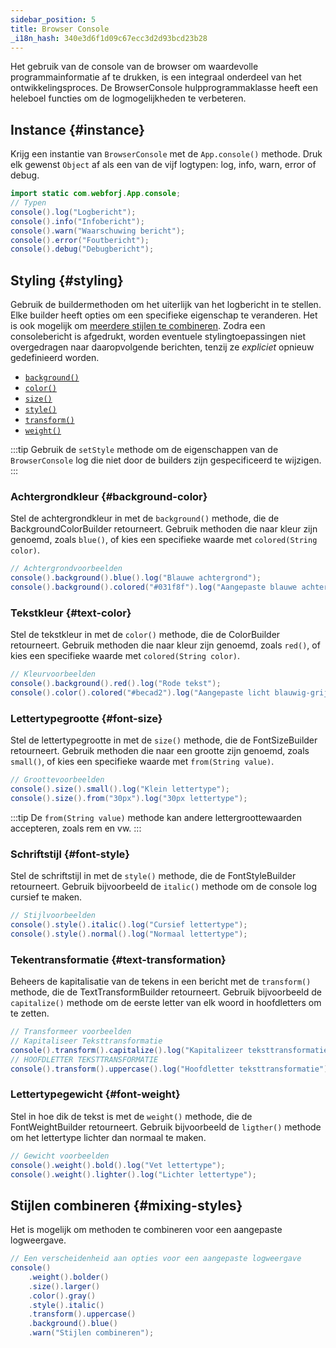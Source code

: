 ```yaml
---
sidebar_position: 5
title: Browser Console
_i18n_hash: 340e3d6f1d09c67ecc3d2d93bcd23b28
---
```

<DocChip chip='since' label='24.10' />
<JavadocLink type="foundation" location="com/webforj/BrowserConsole" top='true'/>

Het gebruik van de console van de browser om waardevolle programmainformatie af te drukken, is een integraal onderdeel van het ontwikkelingsproces. De <JavadocLink type="foundation" location="com/webforj/BrowserConsole" code='true'>BrowserConsole</JavadocLink> hulpprogrammaklasse heeft een heleboel functies om de logmogelijkheden te verbeteren.

<!-- :::info
Voor `24.10` maakten de methoden `App.consoleLog()` en `App.consoleError()` dit gedrag mogelijk, maar ze zijn inmiddels gemarkeerd voor veroudering.
::: -->

## Instance {#instance}

Krijg een instantie van `BrowserConsole` met de `App.console()` methode. Druk elk gewenst `Object` af als een van de vijf logtypen: log, info, warn, error of debug.

```java
import static com.webforj.App.console;
// Typen
console().log("Logbericht");
console().info("Infobericht");
console().warn("Waarschuwing bericht");
console().error("Foutbericht");
console().debug("Debugbericht");
```

## Styling {#styling}

Gebruik de buildermethoden om het uiterlijk van het logbericht in te stellen. Elke builder heeft opties om een specifieke eigenschap te veranderen. Het is ook mogelijk om [meerdere stijlen te combineren](#mixing-styles).
Zodra een consolebericht is afgedrukt, worden eventuele stylingtoepassingen niet overgedragen naar daaropvolgende berichten, tenzij ze *expliciet* opnieuw gedefinieerd worden.

- [`background()`](#background-color)
- [`color()`](#text-color)
- [`size()`](#font-size)
- [`style()`](#font-style)
- [`transform()`](#text-transformation)
- [`weight()`](#font-weight)

:::tip
Gebruik de `setStyle` methode om de eigenschappen van de `BrowserConsole` log die niet door de builders zijn gespecificeerd te wijzigen.
:::

### Achtergrondkleur {#background-color}

Stel de achtergrondkleur in met de `background()` methode, die de <JavadocLink type="foundation" location="com/webforj/BrowserConsole.BackgroundColorBuilder" code='true'>BackgroundColorBuilder</JavadocLink> retourneert.
Gebruik methoden die naar kleur zijn genoemd, zoals `blue()`, of kies een specifieke waarde met `colored(String color)`.

```java
// Achtergrondvoorbeelden
console().background().blue().log("Blauwe achtergrond");
console().background().colored("#031f8f").log("Aangepaste blauwe achtergrond");
```

### Tekstkleur {#text-color}

Stel de tekstkleur in met de `color()` methode, die de <JavadocLink type="foundation" location="com/webforj/BrowserConsole.ColorBuilder" code='true'>ColorBuilder</JavadocLink> retourneert.
Gebruik methoden die naar kleur zijn genoemd, zoals `red()`, of kies een specifieke waarde met `colored(String color)`.

```java
// Kleurvoorbeelden
console().background().red().log("Rode tekst");
console().color().colored("#becad2").log("Aangepaste licht blauwig-grijze tekst");
```

### Lettertypegrootte {#font-size}

Stel de lettertypegrootte in met de `size()` methode, die de <JavadocLink type="foundation" location="com/webforj/BrowserConsole.FontSizeBuilder" code='true'>FontSizeBuilder</JavadocLink> retourneert.
Gebruik methoden die naar een grootte zijn genoemd, zoals `small()`, of kies een specifieke waarde met `from(String value)`.

```java
// Groottevoorbeelden
console().size().small().log("Klein lettertype");
console().size().from("30px").log("30px lettertype");
```
:::tip
De `from(String value)` methode kan andere lettergroottewaarden accepteren, zoals rem en vw.
:::

### Schriftstijl {#font-style}

Stel de schriftstijl in met de `style()` methode, die de <JavadocLink type="foundation" location="com/webforj/BrowserConsole.FontStyleBuilder" code='true'>FontStyleBuilder</JavadocLink> retourneert.
Gebruik bijvoorbeeld de `italic()` methode om de console log cursief te maken.

```java
// Stijlvoorbeelden
console().style().italic().log("Cursief lettertype");
console().style().normal().log("Normaal lettertype");
```

### Tekentransformatie {#text-transformation}

Beheers de kapitalisatie van de tekens in een bericht met de `transform()` methode, die de <JavadocLink type="foundation" location="com/webforj/BrowserConsole.TextTransformBuilder" code='true'>TextTransformBuilder</JavadocLink> retourneert.
Gebruik bijvoorbeeld de `capitalize()` methode om de eerste letter van elk woord in hoofdletters om te zetten.

```java
// Transformeer voorbeelden
// Kapitaliseer Teksttransformatie
console().transform().capitalize().log("Kapitalizeer teksttransformatie");
// HOOFDLETTER TEKSTTRANSFORMATIE 
console().transform().uppercase().log("Hoofdletter teksttransformatie");
```

### Lettertypegewicht {#font-weight}

Stel in hoe dik de tekst is met de `weight()` methode, die de <JavadocLink type="foundation" location="com/webforj/BrowserConsole.FontWeightBuilder" code='true'>FontWeightBuilder</JavadocLink> retourneert.
Gebruik bijvoorbeeld de `ligther()` methode om het lettertype lichter dan normaal te maken.

```java
// Gewicht voorbeelden
console().weight().bold().log("Vet lettertype");
console().weight().lighter().log("Lichter lettertype");
```

## Stijlen combineren {#mixing-styles}
Het is mogelijk om methoden te combineren voor een aangepaste logweergave.

```java
// Een verscheidenheid aan opties voor een aangepaste logweergave
console()
    .weight().bolder()
    .size().larger()
    .color().gray()
    .style().italic()
    .transform().uppercase()
    .background().blue()
    .warn("Stijlen combineren");
```
